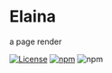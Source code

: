 # Elaina

a page render

[![License](https://img.shields.io/github/license/IvanLuLyf/elaina.svg?color=blue&style=flat-square)](https://github.com/IvanLuLyf/elaina/blob/master/LICENSE)
[![npm](https://img.shields.io/npm/v/elaina.svg?logo=npm&style=flat-square)](https://www.npmjs.com/package/elaina)
![npm](https://img.shields.io/npm/dt/elaina.svg?logo=javascript&style=flat-square)
